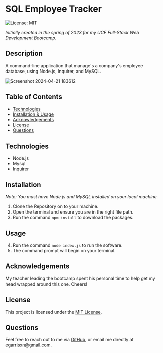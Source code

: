 # SQL Employee Tracker

![License: MIT](https://img.shields.io/badge/License-MIT-yellow.svg)

_Initially created in the spring of 2023 for my UCF Full-Stack Web Development Bootcamp._

## Description

A command-line application that manage's a company's employee database, using Node.js, Inquirer, and MySQL.

![Screenshot 2024-04-21 183612](https://github.com/EGARRISXN/sql-employee-tracker/assets/126130230/bbe9968e-f9e8-42ff-aac6-ff4b54ec97e7)

## Table of Contents

- [Technologies](#technologies)
- [Installation & Usage](#installation-&-Usage)
- [Acknowledgements](#acknowledgements)
- [License](#license)
- [Questions](#questions)

## Technologies

- Node.js
- Mysql
- Inquirer

## Installation

*Note: You must have Node.js and MySQL installed on your local machine.*

1. Clone the Repository on to your machine.
2. Open the terminal and ensure you are in the right file path.
3. Run the command `npm install` to download the packages.

## Usage

4. Run the command `node index.js` to run the software.
5. The command prompt will begin on your terminal.

## Acknowledgements

My teacher leading the bootcamp spent his personal time to help get my head wrapped around this one. Cheers!

## License

This project is licensed under the [MIT License](LICENSE).

## Questions

Feel free to reach out to me via [GitHub](https://github.com/EGARRISXN), or email me directly at egarrisxn@gmail.com.
